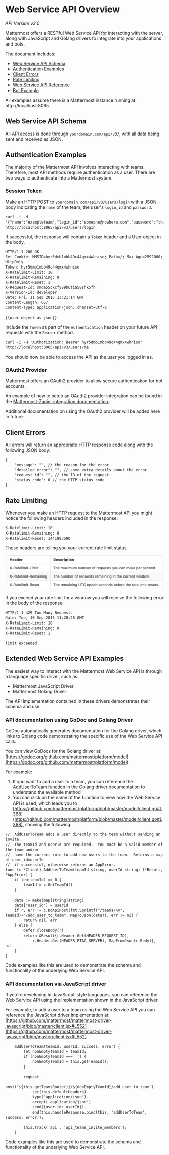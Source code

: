 # Web Service API Overview 

_API Version v3.0_

Mattermost offers a RESTful Web Service API for interacting with the server, along with JavaScript and Golang drivers to integrate into your applications and bots. 

The document includes: 

- [Web Service API Schema](https://docs.mattermost.com/developer/web-service.html#web-service-api-schema)
- [Authentication Examples](https://docs.mattermost.com/developer/web-service.html#authentication-examples)
- [Client Errors](https://docs.mattermost.com/developer/web-service.html#client-errors)
- [Rate Limiting](https://docs.mattermost.com/developer/web-service.html#rate-limiting)
- [Web Service API Reference](https://api.mattermost.com/)
- [Bot Example](https://github.com/mattermost/mattermost-bot-sample-golang)

All examples assume there is a Mattermost instance running at http://localhost:8065.

## Web Service API Schema

All API access is done through `yourdomain.com/api/v3/`, with all data being sent and received as JSON.

## Authentication Examples 

The majority of the Mattermost API involves interacting with teams. Therefore, most API methods require authentication as a user. There are two ways to authenticate into a Mattermost system.

### Session Token

Make an HTTP POST to `yourdomain.com/api/v3/users/login` with a JSON body indicating the `name` of the team, the user's `login_id` and `password`.

```
curl -i -d '{"name":"exampleteam","login_id":"someone@nowhere.com","password":"thisisabadpassword"}' http://localhost:8065/api/v3/users/login
```

If successful, the response will contain a `Token` header and a User object in the body.

```
HTTP/1.1 200 OK
Set-Cookie: MMSID=hyr5dmb1mbb49c44qmx4whniso; Path=/; Max-Age=2592000; HttpOnly
Token: hyr5dmb1mbb49c44qmx4whniso
X-Ratelimit-Limit: 10
X-Ratelimit-Remaining: 9
X-Ratelimit-Reset: 1
X-Request-Id: smda55ckcfy89b6tia58shk5fh
X-Version-Id: developer
Date: Fri, 11 Sep 2015 13:21:14 GMT
Content-Length: 657
Content-Type: application/json; charset=utf-8

{{user object as json}}
```

Include the `Token` as part of the `Authentication` header on your future API requests with the `Bearer` method.

```
curl -i -H 'Authorization: Bearer hyr5dmb1mbb49c44qmx4whniso' http://localhost:8065/api/v3/users/me
```

You should now be able to access the API as the user you logged in as.

### OAuth2 Provider

Mattermost offers an OAuth2 provider to allow secure authentication for bot accounts. 

An example of how to setup an OAuth2 provider integration can be found in the [Mattermost-Zapier integration documentation.](https://docs.mattermost.com/integrations/zapier.html#register-zapier-as-an-oauth-2-0-application). 

Additional documentation on using the OAuth2 provider will be added here in future. 

## Client Errors

All errors will return an appropriate HTTP response code along with the following JSON body:

```
{
    "message": "", // the reason for the error
    "detailed_error": "", // some extra details about the error
    "request_id": "", // the ID of the request
    "status_code": 0 // the HTTP status code
}
```

## Rate Limiting

Whenever you make an HTTP request to the Mattermost API you might notice the following headers included in the response:
```
X-Ratelimit-Limit: 10
X-Ratelimit-Remaining: 9
X-Ratelimit-Reset: 1441983590

```

These headers are telling you your current rate limit status.

![table](../images/web-service-table.png)

If you exceed your rate limit for a window you will receive the following error in the body of the response:
```
HTTP/1.1 429 Too Many Requests
Date: Tue, 10 Sep 2015 11:20:28 GMT
X-RateLimit-Limit: 10
X-RateLimit-Remaining: 0
X-RateLimit-Reset: 1

limit exceeded
```

## Extended Web Service API Examples

The easiest way to interact with the Mattermost Web Service API is through a language specific driver, such as: 

- Mattermost JavaScript Driver
- Mattermost Golang Driver 

The API implementation contained in these drivers demonstrates their schema and use. 

### API documentation using GoDoc and Golang Driver 

GoDoc automatically generates documentation for the Golang driver, which links to Golang code demonstrating the specific use of the Web Service API calls. 

You can view GoDocs for the Golang driver at: [https://godoc.org/github.com/mattermost/platform/model](https://godoc.org/github.com/mattermost/platform/model)

For example:

1. If you want to add a user to a team, you can reference the [AddUserToTeam function](https://godoc.org/github.com/mattermost/platform/model#Client.AddUserToTeam) in the Golang driver documentation to understand the available method 
2. You can click on the name of the function to view how the Web Service API is used, which leads you to [https://github.com/mattermost/platform/blob/master/model/client.go#L368](https://github.com/mattermost/platform/blob/master/model/client.go#L368), showing the following: 

```
//  AddUserToTeam adds a user directly to the team without sending an invite.
//  The teamId and userId are required.  You must be a valid member of the team and/or
//  have the correct role to add new users to the team.  Returns a map of user_id=userId
//  if successful, otherwise returns an AppError.
func (c *Client) AddUserToTeam(teamId string, userId string) (*Result, *AppError) {
	if len(teamId) == 0 {
		teamId = c.GetTeamId()
	}

	data := make(map[string]string)
	data["user_id"] = userId
	if r, err := c.DoApiPost(fmt.Sprintf("/teams/%v", teamId)+"/add_user_to_team", MapToJson(data)); err != nil {
		return nil, err
	} else {
		defer closeBody(r)
		return &Result{r.Header.Get(HEADER_REQUEST_ID),
			r.Header.Get(HEADER_ETAG_SERVER), MapFromJson(r.Body)}, nil
	}
}
```

Code examples like this are used to demonstrate the schema and functionality of the underlying Web Service API. 

### API documentation via JavaScript driver 

If you're developing in JavaScript-style languages, you can reference the Web Service API using the implementation shown in the JavaScript driver. 

For example, to add a user to a team using the Web Service API you can reference the JavaScript driver implementation at: 
[https://github.com/mattermost/mattermost-driver-javascript/blob/master/client.jsx#L552](https://github.com/mattermost/mattermost-driver-javascript/blob/master/client.jsx#L552)

```
    addUserToTeam(teamId, userId, success, error) {
        let nonEmptyTeamId = teamId;
        if (nonEmptyTeamId === '') {
            nonEmptyTeamId = this.getTeamId();
        }

        request.
            post(`${this.getTeamsRoute()}/${nonEmptyTeamId}/add_user_to_team`).
            set(this.defaultHeaders).
            type('application/json').
            accept('application/json').
            send({user_id: userId}).
            end(this.handleResponse.bind(this, 'addUserToTeam', success, error));

        this.track('api', 'api_teams_invite_members');
    }
```

Code examples like this are used to demonstrate the schema and functionality of the underlying Web Service API. 


